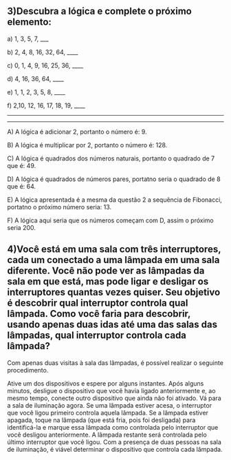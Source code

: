 3)Descubra a lógica e complete o próximo elemento:
-------------------------------------------------------------------------------------------
a) 1, 3, 5, 7, ___

b) 2, 4, 8, 16, 32, 64, ____

c) 0, 1, 4, 9, 16, 25, 36, ____

d) 4, 16, 36, 64, ____

e) 1, 1, 2, 3, 5, 8, ____

f) 2,10, 12, 16, 17, 18, 19, ____

-------------------------------------------------------------------------------------------
-------------------------------------------------------------------------------------------
A) A lógica é adicionar 2, portanto o número é: 9.

B) A lógica é multiplicar por 2, portanto o número é: 128.

C) A lógica é quadrados dos números naturais, portanto o quadrado de 7 que é: 49.

D) A lógica é quadrados de números pares, portatno seria o quadrado de 8 que é: 64.

E) A lógica apresentada é a mesma da questão 2 a sequência de Fibonacci, portatno o próximo número seria: 13.

F) A lógica aqui seria que os números começam com D, assim o próximo seria 200.



4)Você está em uma sala com três interruptores, cada um conectado a uma lâmpada em uma sala diferente. Você não pode ver as lâmpadas da sala em que está, mas pode ligar e desligar os interruptores quantas vezes quiser. Seu objetivo é descobrir qual interruptor controla qual lâmpada.
Como você faria para descobrir, usando apenas duas idas até uma das salas das lâmpadas, qual interruptor controla cada lâmpada?
-------------------------------------------------------------------------------------------

Com apenas duas visitas à sala das lâmpadas, é possível realizar o seguinte procedimento.

Ative um dos dispositivos e espere por alguns instantes.
Após alguns minutos, desligue o dispositivo que você havia ligado anteriormente e, ao mesmo tempo, conecte outro dispositivo que ainda não foi ativado.
Vá para a sala de iluminação agora.
Se uma lâmpada estiver acesa, o interruptor que você ligou primeiro controla aquela lâmpada.
Se a lâmpada estiver apagada, toque na lâmpada (que está fria, pois foi desligada) para identificá-la e marque essa lâmpada como controlada pelo interruptor que você desligou anteriormente.
A lâmpada restante será controlada pelo último interruptor que você ligou.
Com a presença de duas pessoas na sala de iluminação, é viável determinar o dispositivo que controla cada lâmpada.
